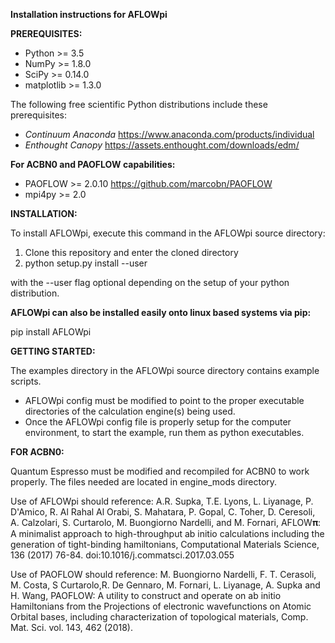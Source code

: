 **Installation instructions for AFLOWpi**

**PREREQUISITES:**

- Python     >= 3.5 
- NumPy      >= 1.8.0
- SciPy      >= 0.14.0
- matplotlib >= 1.3.0

The following free scientific Python distributions include these prerequisites:

- *Continuum Anaconda*
https://www.anaconda.com/products/individual
- *Enthought Canopy*
https://assets.enthought.com/downloads/edm/

**For ACBN0 and PAOFLOW capabilities:**

- PAOFLOW >= 2.0.10
https://github.com/marcobn/PAOFLOW
- mpi4py >= 2.0

**INSTALLATION:**

To install AFLOWpi, execute this command in the AFLOWpi source directory:

1. Clone this repository and enter the cloned directory
2. python setup.py install --user

with the --user flag optional depending on the setup of your python distribution.

**AFLOWpi can also be installed easily onto linux based systems via pip:**

pip install AFLOWpi

**GETTING STARTED:**
 
The examples directory in the AFLOWpi source directory contains example scripts. 
- AFLOWpi config must be modified to point to the proper executable directories of the calculation engine(s) being used. 
- Once the AFLOWpi config file is properly setup for the computer environment, to start the example, run them as python executables. 


**FOR ACBN0:**

Quantum Espresso must be modified and recompiled for ACBN0 to work properly. The files needed are located in engine_mods directory. 

Use of AFLOWpi should reference:
A.R. Supka, T.E. Lyons, L. Liyanage, P. D'Amico, R. Al Rahal Al Orabi, S. Mahatara, P. Gopal, C. Toher, D. Ceresoli, A. Calzolari, S. Curtarolo, M. Buongiorno Nardelli, and M. Fornari, AFLOW𝛑: A minimalist approach to high-throughput ab initio calculations including the generation of tight-binding hamiltonians, Computational Materials Science, 136 (2017) 76-84. doi:10.1016/j.commatsci.2017.03.055

Use of PAOFLOW should reference:
M. Buongiorno Nardelli, F. T. Cerasoli, M. Costa, S Curtarolo,R. De Gennaro, M. Fornari, L. Liyanage, A. Supka and H. Wang, PAOFLOW: A utility to construct and operate on ab initio Hamiltonians from the Projections of electronic wavefunctions on Atomic Orbital bases, including characterization of topological materials, Comp. Mat. Sci. vol. 143, 462 (2018).



